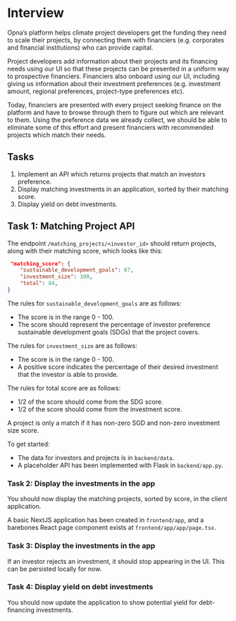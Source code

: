 # Interview

Opna’s platform helps climate project developers get the funding they need to scale their projects, by connecting them with financiers (e.g. corporates and financial institutions) who can provide capital. 

Project developers add information about their projects and its financing needs using our UI so that these projects can be presented in a uniform way to prospective financiers. Financiers also onboard using our UI, including giving us information about their investment preferences (e.g. investment amount, regional preferences, project-type preferences etc).

Today, financiers are presented with every project seeking finance on the platform and have to browse through them to figure out which are relevant to them. Using the preference data we already collect, we should be able to eliminate some of this effort and present financiers with recommended projects which match their needs.

## Tasks

1. Implement an API which returns projects that match an investors preference.
2. Display matching investments in an application, sorted by their matching score.
3. Display yield on debt investments.
 
## Task 1: Matching Project API

The endpoint `/matching_projects/<investor_id>` should return projects, along with their matching score, which looks like this:

```json
 "matching_score": {
    "sustainable_development_goals": 67,
    "investment_size": 100, 
    "total": 84,
}
```

The rules for `sustainable_development_goals` are as follows:
- The score is in the range 0 - 100.
- The score should represent the percentage of investor preference sustainable development goals (SDGs) that the project covers.

The rules for `investment_size` are as follows:
- The score is in the range 0 - 100.
- A positive score indicates the percentage of their desired investment that the investor is able to provide.

The rules for total score are as follows:
- 1/2 of the score should come from the SDG score.
- 1/2 of the score should come from the investment score.

A project is only a match if it has non-zero SGD and non-zero investment size score.

To get started:
- The data for investors and projects is in `backend/data`.
- A placeholder API has been implemented with Flask in `backend/app.py`.

### Task 2: Display the investments in the app

You should now display the matching projects, sorted by score, in the client application.

A basic NextJS application has been created in `frontend/app`, and a barebones React page component exists at `frontend/app/app/page.tsx`.

### Task 3: Display the investments in the app

If an investor rejects an investment, it should stop appearing in the UI. This can be persisted locally for now.

### Task 4: Display yield on debt investments

You should now update the application to show potential yield for debt-financing investments.
